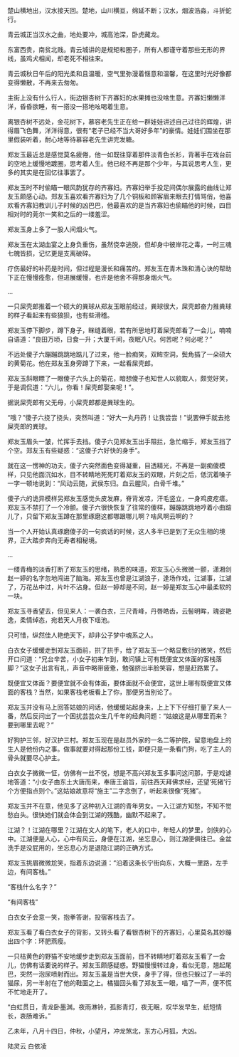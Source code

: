 楚山横地出，汉水接天回。楚地，山川横亘，绵延不断；汉水，烟波浩淼，斗折蛇行。

青云城正当汉水之曲，地处要冲，城高池深，卧虎藏龙。

东富西贵，南贫北贱。青云城讲的是规矩和圈子，所有人都谨守着那些无形的界线，虽鸡犬相闻，却老死不相往来。

青云城秋日午后的阳光柔和且温暖，空气里弥漫着惬意和温馨，在这里时光好像都变得懒散，不再来去匆匆。

主街上没有什么行人，街边银杏树下齐寡妇的水果摊也没啥生意。齐寡妇懒懒洋洋，昏昏欲睡，有一搭没一搭地吆喝着生意。

离银杏树不远处，金花树下，慕容老先生正在给一群娃娃讲述自己过往的辉煌，讲得眉飞色舞，洋洋得意，很有“老子已经不当大哥好多年”的豪情。娃娃们围坐在那里假装听着，耐心地等待慕容老先生讲完发糖。

郑友玉最近总是感觉莫名疲倦，他一如既往穿着那件淡青色长衫，背著手在戏台前的空地上缓慢地踱圈，思考着人生。他已经不再是那个少年，与其说思考人生，更多的其实是在回忆往事罢了。

郑友玉时不时偷瞄一眼风韵犹存的齐寡妇。齐寡妇举手投足间偶尔展露的曲线让郑友玉颇感心动。郑友玉喜欢看齐寡妇为了几个铜板和顾客眉来眼去打情骂俏，他喜欢看齐寡妇教训儿子时候的凶巴巴，他最喜欢的是当齐寡妇也偷瞄他的时候，四目相对时的莞尔一笑和之后的一缕羞涩。

郑友玉身上多了一股人间烟火气。

郑友玉在太湖血宴之上身负重伤，虽然侥幸逃脱，但却身中彼岸花之毒，一时三魂七魄皆损，记忆更是支离破碎。

疗伤最好的补药是时间，但过程是漫长和痛苦的。郑友玉在青木珠和清心诀的帮助下正在慢慢痊愈，但进展缓慢，也许是他舍不得那身烟火气。

…

一只屎壳郎推着一个硕大的粪球从郑友玉眼前经过，粪球很大，屎壳郎奋力推粪球的样子看起来有些狼狈，也有些滑稽。

郑友玉停下脚步，蹲下身子，眯缝着眼，若有所思地盯着屎壳郎看了一会儿，喃喃自语道：“良田万顷，日食一升；大厦千间，夜眠八尺。何苦呢？何必呢？”

不远处傻子六蹦蹦跳跳地踮儿了过来，他一脸痴笑，双眸空洞，鬓角插了一朵硕大的黄菊花。他在郑友玉身旁蹲了下来，一起看屎壳郎。

郑友玉斜眼瞟了一眼傻子六头上的菊花，暗想傻子也知世人以貌取人，颇觉好笑，于是调侃道：“六儿，你看！屎壳郎娶亲呢！”。

据说屎壳郎有父无母，小屎壳郎都是粪球生的。

“哦？”傻子六挠了挠头，突然叫道：“好大一丸丹药！让我尝尝！”说罢伸手就去抢屎壳郎的粪球。

郑友玉眉头一皱，忙挥手去挡。傻子六见郑友玉出手阻拦，急忙缩手，郑友玉挡了个空。郑友玉有些疑惑：“这傻子六好快的身手”。

就在这一愣神的功夫，傻子六突然面色变得凝重，目透精光，不再是一副痴傻模样，只见他面沉如水，目不转睛地死死盯着郑友玉的双眼，片刻之后，低沉着嗓子一字一顿地说到：“风动云随，武侯东归。血云腥风，白骨千堆。”

傻子六的诡异模样另郑友玉感觉头皮发麻，脊背发凉，汗毛竖立，一身鸡皮疙瘩。郑友玉不禁打了一个冷颤。傻子六很快恢复了往常的傻样，蹦蹦跳跳地哼着小曲踮儿了，只留下郑友玉蹲在那里琢磨这都哪跟哪儿啊？啥风啊云啊的？

当一个人开始认真琢磨傻子的一句疯话的时候，这人多半已是到了无众生相的境界，正大踏步奔向无寿者相秘境。

…

一缕青梅的淡香打断了郑友玉的思绪，熟悉的味道，郑友玉心头微微一颤，潇湘剑赵一婷的名字忽地闯进了脑海。郑友玉也曾是江湖浪子，逢场作戏，江湖事，江湖了，万花丛中过，片叶不沾身。但赵一婷却是不同，赵一婷是郑友玉心中最柔软的一块。

郑友玉寻香望去，但见来人：一袭白衣，三尺青峰，丹唇皓齿，云髻明眸，瑰姿艳逸，柔情绰态，宛若天人月夜下瑶池。

只可惜，纵然佳人艳绝天下，却非公子梦中魂系之人。

白衣女子缓缓走到郑友玉面前，拱了拱手，给了郑友玉一个略显敷衍的微笑，然后开口问道：“兄台辛苦，小女子初来乍到，敢问镇上可有既便宜又体面的客栈落脚？”这女子出言有礼，声音中略带疲惫，勉强挤出半脸笑容，想是赶路累了。

既便宜又体面？要便宜就不会有体面，要体面就不会便宜，这世上哪有既便宜又体面的客栈？当然，如果客栈老板看上了你，那便另当别论了。

郑友玉并没有马上回答姑娘的问话，他缓缓站起身来，上上下下仔细打量了来人一番，然后反问出了一个困扰芸芸众生几千年的经典问题：“姑娘这是从哪里而来？要到哪里去呢？”

好狗护三邻，好汉护三村。郑友玉现在是赵员外家的一名二等护院，留意地盘上的生人是他份内之事。做事就要对得起那份工钱，即便只是一条看门狗，吃了主人的骨头就要尽心护主。

白衣女子微微一怔，仿佛有一丝不悦，想是不高兴郑友玉多事问这问那，于是戏谑地答道：“小女子由东土大唐而来，奉唐王谕旨，前往西天拜佛求经，还望‘死猪’行个方便指点则个。”这姑娘故意将“施主”二字念倒了，听起来很像“死猪”。

郑友玉并不在意，他见多了这种初入江湖的青年男女。一入江湖方知愁，不知不觉愁白头。很快她们就会体会到江湖的残酷，幽默不起来了。

江湖？！江湖在哪里？江湖在文人的笔下，老人的口中，年轻人的梦里，剑侠的心中。江湖便是人心，心中有风云，身便在江湖，坐忘息心，则江湖便俱往已。金盆洗手是没屁用的，坐忘息心方是退隐江湖的正确方式。

郑友玉挑眉微微尬笑，指着东边说道：“沿着这条长宁街向东，大概一里路，左手边，有间客栈。”

“客栈什么名字？”

“有间客栈”

白衣女子会意一笑，抱拳答谢，投宿客栈去了。

郑友玉看了看白衣女子的背影，又转头看了看银杏树下的齐寡妇，心里莫名其妙蹦出四个字：环肥燕瘦。

一只桔黄色的野猫不安地缓步走到郑友玉面前，目不转睛地盯着郑友玉看了一会儿，仿佛有话要说的样子。郑友玉颇感疑惑。野猫慢慢转过身，看似无意，翘起尾巴，突然一泡尿喷射而出。郑友玉虽是当世大侠，身手了得，但也只躲过了一半的猫尿，另一半射在了他的鞋面之上。橘猫回头看了郑友玉一眼，喵了一声，便不慌不忙地走开了。

“白虹贯日，青龙卧墨渊。夜雨淋铃，孤影青灯，夜无眠，叹华发早生，纸短情长，衷肠难诉。”

乙未年，八月十四日，仲秋，小望月，冲龙煞北，东方心月狐，大凶。

陆灵云 白依凌
